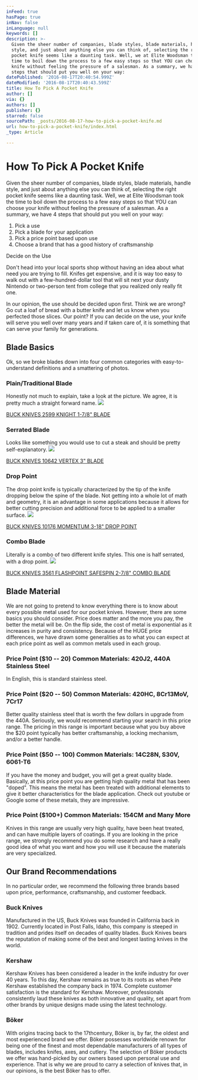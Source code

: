 ```yaml
---
inFeed: true
hasPage: true
inNav: false
inLanguage: null
keywords: []
description: >-
  Given the sheer number of companies, blade styles, blade materials, handle
  style, and just about anything else you can think of, selecting the right
  pocket knife seems like a daunting task. Well, we at Elite Woodsman took the
  time to boil down the process to a few easy steps so that YOU can choose your
  knife without feeling the pressure of a salesman. As a summary, we have 4
  steps that should put you well on your way:
datePublished: '2016-08-17T20:40:54.999Z'
dateModified: '2016-08-17T20:40:43.599Z'
title: How To Pick A Pocket Knife
author: []
via: {}
authors: []
publisher: {}
starred: false
sourcePath: _posts/2016-08-17-how-to-pick-a-pocket-knife.md
url: how-to-pick-a-pocket-knife/index.html
_type: Article

---
```

# How To Pick A Pocket Knife

Given the sheer number of companies, blade styles, blade materials, handle style, and just about anything else you can think of, selecting the right pocket knife seems like a daunting task. Well, we at Elite Woodsman took the time to boil down the process to a few easy steps so that YOU can choose your knife without feeling the pressure of a salesman. As a summary, we have 4 steps that should put you well on your way:

1. Pick a use
2. Pick a blade for your application
3. Pick a price point based upon use
4. Choose a brand that has a good history of craftsmanship

Decide on the Use

Don't head into your local sports shop without having an idea about what need you are trying to fill. Knifes get expensive, and it is way too easy to walk out with a few-hundred-dollar tool that will sit next your dusty Nintendo or two-person tent from college that you realized only really fit one.

In our opinion, the use should be decided upon first. Think we are wrong? Go cut a loaf of bread with a butter knife and let us know when you perfected those slices. Our point? If you can decide on the use, your knife will serve you well over many years and if taken care of, it is something that can serve your family for generations.

## Blade Basics

Ok, so we broke blades down into four common categories with easy-to-understand definitions and a smattering of photos.

### Plain/Traditional Blade

Honestly not much to explain, take a look at the picture. We agree, it is pretty much a straight forward name.
![](https://the-grid-user-content.s3-us-west-2.amazonaws.com/e5a8352f-3209-401d-af61-ff18b0bc8b15.jpg)

[BUCK KNIVES 2599 KNIGHT 1-7/8" BLADE][0]

### Serrated Blade

Looks like something you would use to cut a steak and should be pretty self-explanatory.
![](https://the-grid-user-content.s3-us-west-2.amazonaws.com/b6126ba7-1b54-4bb9-b3fd-e86d69617a11.jpg)

[BUCK KNIVES 10642 VERTEX 3" BLADE][1]

### Drop Point

The drop point knife is typically characterized by the tip of the knife dropping below the spine of the blade. Not getting into a whole lot of math and geometry, it is an advantage in some applications because it allows for better cutting precision and additional force to be applied to a smaller surface.
![](https://the-grid-user-content.s3-us-west-2.amazonaws.com/ef84e3b4-dc2a-484b-88ed-229d4be3549e.jpg)

[BUCK KNIVES 10176 MOMENTUM 3-18" DROP POINT][2]

### Combo Blade

Literally is a combo of two different knife styles. This one is half serrated, with a drop point.
![](https://the-grid-user-content.s3-us-west-2.amazonaws.com/022c77cc-854b-4d65-a416-8b545fa1c496.jpg)

[BUCK KNIVES 3561 FLASHPOINT SAFESPIN 2-7/8" COMBO BLADE][3]

## Blade Material

We are not going to pretend to know everything there is to know about every possible metal used for our pocket knives. However, there are some basics you should consider. Price does matter and the more you pay, the better the metal will be. On the flip side, the cost of metal is exponential as it increases in purity and consistency. Because of the HUGE price differences, we have drawn some generalities as to what you can expect at each price point as well as common metals used in each group.

### Price Point ($10 -- 20) Common Materials: 420J2, 440A Stainless Steel

In English, this is standard stainless steel.

### Price Point ($20 -- 50) Common Materials: 420HC, 8Cr13MoV, 7Cr17

Better quality stainless steel that is worth the few dollars in upgrade from the 440A. Seriously, we would recommend starting your search in this price range. The pricing in this range is important because what you buy above the $20 point typically has better craftsmanship, a locking mechanism, and/or a better handle.

### Price Point ($50 -- 100) Common Materials: 14C28N, S30V, 6061-T6

If you have the money and budget, you will get a great quality blade. Basically, at this price point you are getting high quality metal that has been "doped". This means the metal has been treated with additional elements to give it better characteristics for the blade application. Check out youtube or Google some of these metals, they are impressive.

### Price Point ($100+) Common Materials: 154CM and Many More

Knives in this range are usually very high quality, have been heat treated, and can have multiple layers of coatings. If you are looking in the price range, we strongly recommend you do some research and have a really good idea of what you want and how you will use it because the materials are very specialized.

## Our Brand Recommendations

In no particular order, we recommend the following three brands based upon price, performance, craftsmanship, and customer feedback.

### Buck Knives

Manufactured in the US, Buck Knives was founded in California back in 1902\. Currently located in Post Falls, Idaho, this company is steeped in tradition and prides itself on decades of quality blades. Buck Knives bears the reputation of making some of the best and longest lasting knives in the world.

### Kershaw

Kershaw Knives has been considered a leader in the knife industry for over 40 years. To this day, Kershaw remains as true to its roots as when Pete Kershaw established the company back in 1974\. Complete customer satisfaction is the standard for Kershaw. Moreover, professionals consistently laud these knives as both innovative and quality, set apart from other brands by unique designs made using the latest technology.

### Böker

With origins tracing back to the 17thcentury, Böker is, by far, the oldest and most experienced brand we offer. Böker possesses worldwide renown for being one of the finest and most dependable manufacturers of all types of blades, includes knifes, axes, and cutlery. The selection of Böker products we offer was hand-picked by our owners based upon personal use and experience. That is why we are proud to carry a selection of knives that, in our opinions, is the best Böker has to offer.

[0]: https://www.elitewoodsman.com/collections/folding-knives/products/buck-knives-2599-knight-1-7-8-blade
[1]: https://www.elitewoodsman.com/collections/folding-knives/products/buck-knives-vertex-3-blade-red
[2]: https://www.elitewoodsman.com/collections/folding-knives/products/buck-knives-10176-momentum-3-1-8-drop-point
[3]: https://www.elitewoodsman.com/collections/folding-knives/products/buck-knives-3561-flashpoint-safespin-2-7-8-combo-blade-orange